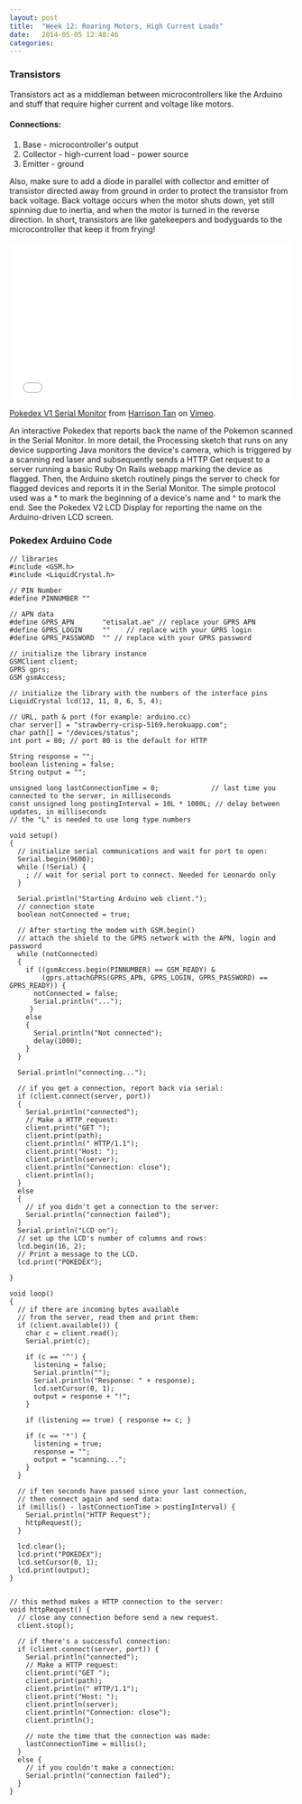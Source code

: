 ```yaml
---
layout: post
title:  "Week 12: Roaring Motors, High Current Loads"
date:   2014-05-05 12:40:46
categories:
---
```


### Transistors
Transistors act as a middleman between microcontrollers like the Arduino and stuff that require higher current and voltage like motors.

#### Connections:
1. Base - microcontroller's output
2. Collector - high-current load - power source
3. Emitter - ground

Also, make sure to add a diode in parallel with collector and emitter of transistor directed away from ground in order to protect the transistor from back voltage. Back voltage occurs when the motor shuts down, yet still spinning due to inertia, and when the motor is turned in the reverse direction. In short, transistors are like gatekeepers and bodyguards to the microcontroller that keep it from frying!

<iframe src="//player.vimeo.com/video/95399337" width="500" height="281" frameborder="0" webkitallowfullscreen mozallowfullscreen allowfullscreen></iframe> <p><a href="http://vimeo.com/95399337">Pokedex V1 Serial Monitor</a> from <a href="http://vimeo.com/user4315024">Harrison Tan</a> on <a href="https://vimeo.com">Vimeo</a>.</p> <p>An interactive Pokedex that reports back the name of the Pokemon scanned in the Serial Monitor. In more detail, the Processing sketch that runs on any device supporting Java monitors the device&#039;s camera, which is triggered by a scanning red laser and subsequently sends a HTTP Get request to a server running a basic Ruby On Rails webapp marking the device as flagged. Then, the Arduino sketch routinely pings the server to check for flagged devices and reports it in the Serial Monitor. The simple protocol used was a * to mark the beginning of a device&#039;s name and ^ to mark the end. See the Pokedex V2 LCD Display for reporting the name on the Arduino-driven LCD screen.</p>

### Pokedex Arduino Code
    // libraries
    #include <GSM.h>
    #include <LiquidCrystal.h>

    // PIN Number
    #define PINNUMBER ""

    // APN data
    #define GPRS_APN       "etisalat.ae" // replace your GPRS APN
    #define GPRS_LOGIN     ""    // replace with your GPRS login
    #define GPRS_PASSWORD  "" // replace with your GPRS password

    // initialize the library instance
    GSMClient client;
    GPRS gprs;
    GSM gsmAccess;

    // initialize the library with the numbers of the interface pins
    LiquidCrystal lcd(12, 11, 8, 6, 5, 4);

    // URL, path & port (for example: arduino.cc)
    char server[] = "strawberry-crisp-5169.herokuapp.com";
    char path[] = "/devices/status";
    int port = 80; // port 80 is the default for HTTP

    String response = "";
    boolean listening = false;
    String output = "";

    unsigned long lastConnectionTime = 0;             // last time you connected to the server, in milliseconds
    const unsigned long postingInterval = 10L * 1000L; // delay between updates, in milliseconds
    // the "L" is needed to use long type numbers

    void setup()
    {
      // initialize serial communications and wait for port to open:
      Serial.begin(9600);
      while (!Serial) {
        ; // wait for serial port to connect. Needed for Leonardo only
      }

      Serial.println("Starting Arduino web client.");
      // connection state
      boolean notConnected = true;

      // After starting the modem with GSM.begin()
      // attach the shield to the GPRS network with the APN, login and password
      while (notConnected)
      {
        if ((gsmAccess.begin(PINNUMBER) == GSM_READY) &
            (gprs.attachGPRS(GPRS_APN, GPRS_LOGIN, GPRS_PASSWORD) == GPRS_READY)) {
          notConnected = false;
          Serial.println("...");
         }
        else
        {
          Serial.println("Not connected");
          delay(1000);
        }
      }

      Serial.println("connecting...");

      // if you get a connection, report back via serial:
      if (client.connect(server, port))
      {
        Serial.println("connected");
        // Make a HTTP request:
        client.print("GET ");
        client.print(path);
        client.println(" HTTP/1.1");
        client.print("Host: ");
        client.println(server);
        client.println("Connection: close");
        client.println();
      }
      else
      {
        // if you didn't get a connection to the server:
        Serial.println("connection failed");
      }
      Serial.println("LCD on");
      // set up the LCD's number of columns and rows:
      lcd.begin(16, 2);
      // Print a message to the LCD.
      lcd.print("POKEDEX");

    }

    void loop()
    {
      // if there are incoming bytes available
      // from the server, read them and print them:
      if (client.available()) {
        char c = client.read();
        Serial.print(c);

        if (c == '^') {
          listening = false;
          Serial.println("");
          Serial.println("Response: " + response);
          lcd.setCursor(0, 1);
          output = response + "!";
        }

        if (listening == true) { response += c; }

        if (c == '*') {
          listening = true;
          response = "";
          output = "scanning...";
        }
      }

      // if ten seconds have passed since your last connection,
      // then connect again and send data:
      if (millis() - lastConnectionTime > postingInterval) {
        Serial.println("HTTP Request");
        httpRequest();
      }

      lcd.clear();
      lcd.print("POKEDEX");
      lcd.setCursor(0, 1);
      lcd.print(output);
    }


    // this method makes a HTTP connection to the server:
    void httpRequest() {
      // close any connection before send a new request.
      client.stop();

      // if there's a successful connection:
      if (client.connect(server, port)) {
        Serial.println("connected");
        // Make a HTTP request:
        client.print("GET ");
        client.print(path);
        client.println(" HTTP/1.1");
        client.print("Host: ");
        client.println(server);
        client.println("Connection: close");
        client.println();

        // note the time that the connection was made:
        lastConnectionTime = millis();
      }
      else {
        // if you couldn't make a connection:
        Serial.println("connection failed");
      }
    }